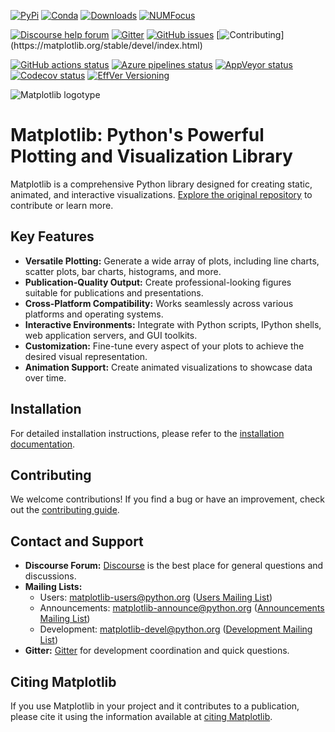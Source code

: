 [![PyPi](https://img.shields.io/pypi/v/matplotlib)](https://pypi.org/project/matplotlib/)
[![Conda](https://img.shields.io/conda/vn/conda-forge/matplotlib)](https://anaconda.org/conda-forge/matplotlib)
[![Downloads](https://img.shields.io/pypi/dm/matplotlib)](https://pypi.org/project/matplotlib)
[![NUMFocus](https://img.shields.io/badge/powered%20by-NumFOCUS-orange.svg?style=flat&colorA=E1523D&colorB=007D8A)](https://numfocus.org)

[![Discourse help forum](https://img.shields.io/badge/help_forum-discourse-blue.svg)](https://discourse.matplotlib.org)
[![Gitter](https://badges.gitter.im/matplotlib/matplotlib.svg)](https://gitter.im/matplotlib/matplotlib)
[![GitHub issues](https://img.shields.io/badge/issue_tracking-github-blue.svg)](https://github.com/matplotlib/matplotlib/issues)
[![Contributing](https://img.shields.io/badge/PR-Welcome-%23FF8300.svg?)](https://matplotlib.org/stable/devel/index.html)

[![GitHub actions status](https://github.com/matplotlib/matplotlib/workflows/Tests/badge.svg)](https://github.com/matplotlib/matplotlib/actions?query=workflow%3ATests)
[![Azure pipelines status](https://dev.azure.com/matplotlib/matplotlib/_apis/build/status/matplotlib.matplotlib?branchName=main)](https://dev.azure.com/matplotlib/matplotlib/_build/latest?definitionId=1&branchName=main)
[![AppVeyor status](https://ci.appveyor.com/api/projects/status/github/matplotlib/matplotlib?branch=main&svg=true)](https://ci.appveyor.com/project/matplotlib/matplotlib)
[![Codecov status](https://codecov.io/github/matplotlib/matplotlib/badge.svg?branch=main&service=github)](https://app.codecov.io/gh/matplotlib/matplotlib)
[![EffVer Versioning](https://img.shields.io/badge/version_scheme-EffVer-0097a7)](https://jacobtomlinson.dev/effver)

![Matplotlib logotype](https://matplotlib.org/_static/logo2.svg)

# Matplotlib: Python's Powerful Plotting and Visualization Library

Matplotlib is a comprehensive Python library designed for creating static, animated, and interactive visualizations.  [Explore the original repository](https://github.com/matplotlib/matplotlib) to contribute or learn more.

## Key Features

*   **Versatile Plotting:** Generate a wide array of plots, including line charts, scatter plots, bar charts, histograms, and more.
*   **Publication-Quality Output:** Create professional-looking figures suitable for publications and presentations.
*   **Cross-Platform Compatibility:** Works seamlessly across various platforms and operating systems.
*   **Interactive Environments:** Integrate with Python scripts, IPython shells, web application servers, and GUI toolkits.
*   **Customization:**  Fine-tune every aspect of your plots to achieve the desired visual representation.
*   **Animation Support:** Create animated visualizations to showcase data over time.

## Installation

For detailed installation instructions, please refer to the [installation documentation](https://matplotlib.org/stable/users/installing/index.html).

## Contributing

We welcome contributions! If you find a bug or have an improvement, check out the [contributing guide](https://matplotlib.org/devdocs/devel/contribute.html).

## Contact and Support

*   **Discourse Forum:** [Discourse](https://discourse.matplotlib.org/) is the best place for general questions and discussions.
*   **Mailing Lists:**
    *   Users: <matplotlib-users@python.org> ([Users Mailing List](https://mail.python.org/mailman/listinfo/matplotlib-users))
    *   Announcements: <matplotlib-announce@python.org> ([Announcements Mailing List](https://mail.python.org/mailman/listinfo/matplotlib-announce))
    *   Development: <matplotlib-devel@python.org> ([Development Mailing List](https://mail.python.org/mailman/listinfo/matplotlib-devel))
*   **Gitter:** [Gitter](https://gitter.im/matplotlib/matplotlib) for development coordination and quick questions.

## Citing Matplotlib

If you use Matplotlib in your project and it contributes to a publication, please cite it using the information available at [citing Matplotlib](https://matplotlib.org/stable/users/project/citing.html).